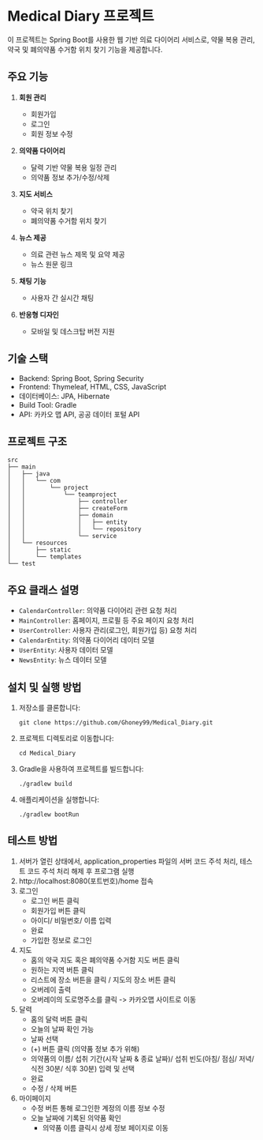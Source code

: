 # Medical Diary 프로젝트

이 프로젝트는 Spring Boot를 사용한 웹 기반 의료 다이어리 서비스로, 약물 복용 관리, 약국 및 폐의약품 수거함 위치 찾기 기능을 제공합니다.

## 주요 기능

1. **회원 관리**
   - 회원가입
   - 로그인
   - 회원 정보 수정

2. **의약품 다이어리**
   - 달력 기반 약물 복용 일정 관리
   - 의약품 정보 추가/수정/삭제

3. **지도 서비스**
   - 약국 위치 찾기
   - 폐의약품 수거함 위치 찾기

4. **뉴스 제공**
   - 의료 관련 뉴스 제목 및 요약 제공
   - 뉴스 원문 링크

5. **채팅 기능**
   - 사용자 간 실시간 채팅

6. **반응형 디자인**
   - 모바일 및 데스크탑 버전 지원

## 기술 스택

- Backend: Spring Boot, Spring Security
- Frontend: Thymeleaf, HTML, CSS, JavaScript
- 데이터베이스: JPA, Hibernate
- Build Tool: Gradle
- API: 카카오 맵 API, 공공 데이터 포털 API

## 프로젝트 구조

```
src
├── main
│   ├── java
│   │   └── com
│   │       └── project
│   │           └── teamproject
│   │               ├── controller
│   │               ├── createForm
│   │               ├── domain
│   │               │   ├── entity
│   │               │   └── repository
│   │               └── service
│   └── resources
│       ├── static
│       └── templates
└── test
```

## 주요 클래스 설명

- `CalendarController`: 의약품 다이어리 관련 요청 처리
- `MainController`: 홈페이지, 프로필 등 주요 페이지 요청 처리
- `UserController`: 사용자 관리(로그인, 회원가입 등) 요청 처리
- `CalendarEntity`: 의약품 다이어리 데이터 모델
- `UserEntity`: 사용자 데이터 모델
- `NewsEntity`: 뉴스 데이터 모델




## 설치 및 실행 방법

1. 저장소를 클론합니다:
   ```
   git clone https://github.com/Ghoney99/Medical_Diary.git
   ```

2. 프로젝트 디렉토리로 이동합니다:
   ```
   cd Medical_Diary
   ```

3. Gradle을 사용하여 프로젝트를 빌드합니다:
   ```
   ./gradlew build
   ```

4. 애플리케이션을 실행합니다:
   ```
   ./gradlew bootRun
   ```

## 테스트 방법
1. 서버가 열린 상태에서, application_properties 파일의 서버 코드 주석 처리, 테스트 코드 주석 처리 해제 후 프로그램 실행
2. http://localhost:8080(포트번호)/home 접속
3. 로그인
    - 로그인 버튼 클릭
    - 회원가입 버튼 클릭
    - 아이디/ 비밀번호/ 이름 입력
    - 완료
    - 가입한 정보로 로그인
4. 지도
    - 홈의 약국 지도 혹은 폐의약품 수거함 지도 버튼 클릭
    - 원하는 지역 버튼 클릭
    - 리스트에 장소 버튼을 클릭 / 지도의 장소 버튼 클릭
    - 오버레이 출력
    - 오버레이의 도로명주소를 클릭 -> 카카오맵 사이트로 이동
5. 달력
    - 홈의 달력 버튼 클릭
    - 오늘의 날짜 확인 가능
    - 날짜 선택
    - (+) 버튼 클릭 (의약품 정보 추가 위해)
    - 의약품의 이름/ 섭취 기간(시작 날짜 & 종료 날짜)/ 섭취 빈도(아침/ 점심/ 저녁/ 식전 30분/ 식후 30분) 입력 및 선택
    - 완료
    - 수정 / 삭제 버튼
6. 마이페이지
    - 수정 버튼 통해 로그인한 계정의 이름 정보 수정
    - 오늘 날짜에 기록된 의약품 확인
      - 의약품 이름 클릭시 상세 정보 페이지로 이동


